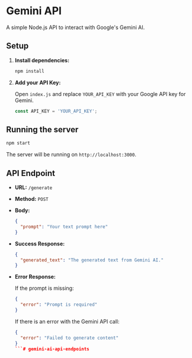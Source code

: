 # Gemini API

A simple Node.js API to interact with Google's Gemini AI.

## Setup

1.  **Install dependencies:**

    ```bash
    npm install
    ```

2.  **Add your API Key:**

    Open `index.js` and replace `YOUR_API_KEY` with your Google API key for Gemini.

    ```javascript
    const API_KEY = 'YOUR_API_KEY';
    ```

## Running the server

```bash
npm start
```

The server will be running on `http://localhost:3000`.

## API Endpoint

*   **URL:** `/generate`
*   **Method:** `POST`
*   **Body:**

    ```json
    {
      "prompt": "Your text prompt here"
    }
    ```

*   **Success Response:**

    ```json
    {
      "generated_text": "The generated text from Gemini AI."
    }
    ```

*   **Error Response:**

    If the prompt is missing:

    ```json
    {
      "error": "Prompt is required"
    }
    ```

    If there is an error with the Gemini API call:

    ```json
    {
      "error": "Failed to generate content"
    }
    ```# gemini-ai-api-endpoints
